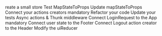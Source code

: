 reate a small store
Test MapStateToProps
Update mapStateToProps
Connect your actions creators mandatory
Refactor your code
Update your tests
Async actions & Thunk middleware
Connect LoginRequest to the App mandatory
Connect user state to the Footer
Connect Logout action creator to the Header
Modify the uiReducer

